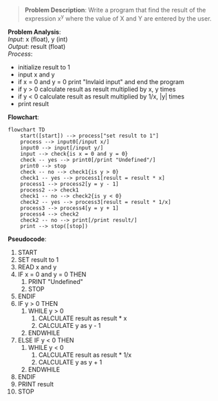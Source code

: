 > **Problem Description**: Write a program that find the result of the expression x<sup>y</sup> where the value of X and Y are entered by the user.

**Problem Analysis**:  
*Input*: x (float), y (int)  
*Output*: result (float)  
*Process*:
- initialize result to 1
- input x and y
- if x = 0 and y = 0 print "Invlaid input" and end the program
- if y > 0 calculate result as result multiplied by x, y times
- if y < 0 calculate result as result multiplied by 1/x, |y| times
- print result

**Flowchart**:

```mermaid
flowchart TD
    start([start]) --> process["set result to 1"]
    process --> input0[/input x/]
    input0 --> input[/input y/]
    input --> check{is x = 0 and y = 0}
    check -- yes --> print0[/print "Undefined"/]
    print0 --> stop
    check -- no --> check1{is y > 0}
    check1 -- yes --> process1[result = result * x]
    process1 --> process2[y = y - 1]
    process2 --> check1
    check1 -- no --> check2{is y < 0}
    check2 -- yes --> process3[result = result * 1/x]
    process3 --> process4[y = y + 1]
    process4 --> check2
    check2 -- no --> print[/print result/]
    print --> stop([stop])
```

**Pseudocode**:
1. START
2. SET result to 1
3. READ x and y
4. IF x = 0 and y = 0 THEN
    1. PRINT "Undefined"
    2. STOP
5. ENDIF
6. IF y > 0 THEN
    1. WHILE y > 0
        1. CALCULATE result as result * x
        2. CALCULATE y as y - 1
    2. ENDWHILE
7. ELSE IF y < 0 THEN
    1. WHILE y < 0
        1. CALCULATE result as result * 1/x
        2. CALCULATE y as y + 1
    2. ENDWHILE
8. ENDIF
9. PRINT result
10. STOP
